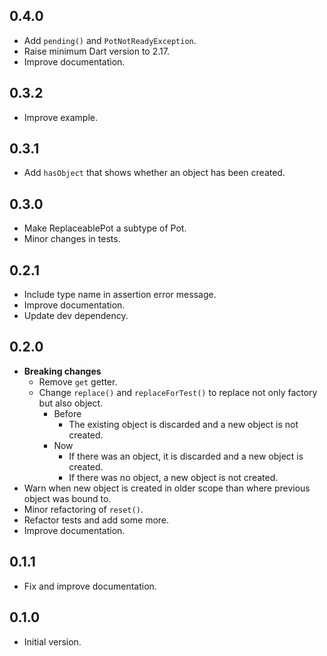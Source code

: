 ## 0.4.0

- Add `pending()` and `PotNotReadyException`.
- Raise minimum Dart version to 2.17.
- Improve documentation.

## 0.3.2

- Improve example.

## 0.3.1

- Add `hasObject` that shows whether an object has been created.

## 0.3.0

- Make ReplaceablePot a subtype of Pot.
- Minor changes in tests.

## 0.2.1

- Include type name in assertion error message.
- Improve documentation.
- Update dev dependency.

## 0.2.0

- **Breaking changes**
    - Remove `get` getter.
    - Change `replace()` and `replaceForTest()` to replace not only factory but also object.
        - Before
            - The existing object is discarded and a new object is not created.
        - Now
            - If there was an object, it is discarded and a new object is created.
            - If there was no object, a new object is not created.
- Warn when new object is created in older scope than where previous object was bound to.
- Minor refactoring of `reset()`.
- Refactor tests and add some more.
- Improve documentation.

## 0.1.1

- Fix and improve documentation.

## 0.1.0

- Initial version.
